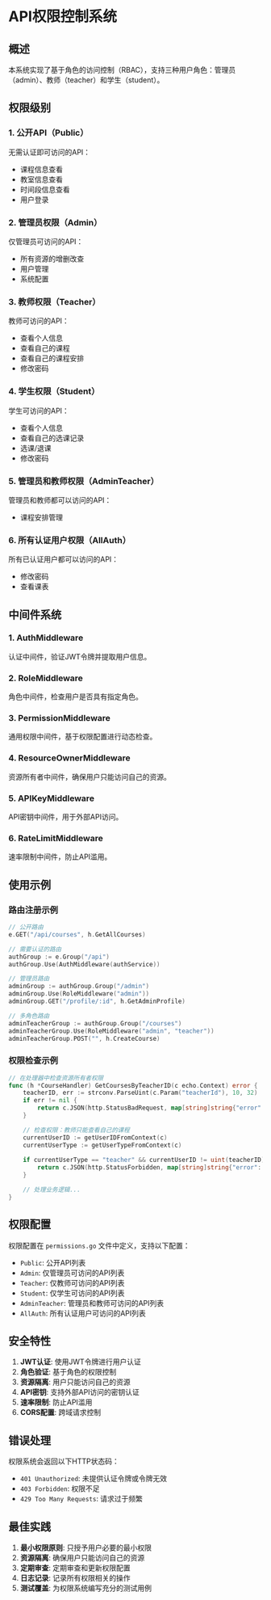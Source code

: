 # API权限控制系统

## 概述

本系统实现了基于角色的访问控制（RBAC），支持三种用户角色：管理员（admin）、教师（teacher）和学生（student）。

## 权限级别

### 1. 公开API（Public）
无需认证即可访问的API：
- 课程信息查看
- 教室信息查看
- 时间段信息查看
- 用户登录

### 2. 管理员权限（Admin）
仅管理员可访问的API：
- 所有资源的增删改查
- 用户管理
- 系统配置

### 3. 教师权限（Teacher）
教师可访问的API：
- 查看个人信息
- 查看自己的课程
- 查看自己的课程安排
- 修改密码

### 4. 学生权限（Student）
学生可访问的API：
- 查看个人信息
- 查看自己的选课记录
- 选课/退课
- 修改密码

### 5. 管理员和教师权限（AdminTeacher）
管理员和教师都可以访问的API：
- 课程安排管理

### 6. 所有认证用户权限（AllAuth）
所有已认证用户都可以访问的API：
- 修改密码
- 查看课表

## 中间件系统

### 1. AuthMiddleware
认证中间件，验证JWT令牌并提取用户信息。

### 2. RoleMiddleware
角色中间件，检查用户是否具有指定角色。

### 3. PermissionMiddleware
通用权限中间件，基于权限配置进行动态检查。

### 4. ResourceOwnerMiddleware
资源所有者中间件，确保用户只能访问自己的资源。

### 5. APIKeyMiddleware
API密钥中间件，用于外部API访问。

### 6. RateLimitMiddleware
速率限制中间件，防止API滥用。

## 使用示例

### 路由注册示例

```go
// 公开路由
e.GET("/api/courses", h.GetAllCourses)

// 需要认证的路由
authGroup := e.Group("/api")
authGroup.Use(AuthMiddleware(authService))

// 管理员路由
adminGroup := authGroup.Group("/admin")
adminGroup.Use(RoleMiddleware("admin"))
adminGroup.GET("/profile/:id", h.GetAdminProfile)

// 多角色路由
adminTeacherGroup := authGroup.Group("/courses")
adminTeacherGroup.Use(RoleMiddleware("admin", "teacher"))
adminTeacherGroup.POST("", h.CreateCourse)
```

### 权限检查示例

```go
// 在处理器中检查资源所有者权限
func (h *CourseHandler) GetCoursesByTeacherID(c echo.Context) error {
    teacherID, err := strconv.ParseUint(c.Param("teacherId"), 10, 32)
    if err != nil {
        return c.JSON(http.StatusBadRequest, map[string]string{"error": "Invalid teacher ID"})
    }

    // 检查权限：教师只能查看自己的课程
    currentUserID := getUserIDFromContext(c)
    currentUserType := getUserTypeFromContext(c)
    
    if currentUserType == "teacher" && currentUserID != uint(teacherID) {
        return c.JSON(http.StatusForbidden, map[string]string{"error": "只能查看自己的课程"})
    }

    // 处理业务逻辑...
}
```

## 权限配置

权限配置在 `permissions.go` 文件中定义，支持以下配置：

- `Public`: 公开API列表
- `Admin`: 仅管理员可访问的API列表
- `Teacher`: 仅教师可访问的API列表
- `Student`: 仅学生可访问的API列表
- `AdminTeacher`: 管理员和教师可访问的API列表
- `AllAuth`: 所有认证用户可访问的API列表

## 安全特性

1. **JWT认证**: 使用JWT令牌进行用户认证
2. **角色验证**: 基于角色的权限控制
3. **资源隔离**: 用户只能访问自己的资源
4. **API密钥**: 支持外部API访问的密钥认证
5. **速率限制**: 防止API滥用
6. **CORS配置**: 跨域请求控制

## 错误处理

权限系统会返回以下HTTP状态码：

- `401 Unauthorized`: 未提供认证令牌或令牌无效
- `403 Forbidden`: 权限不足
- `429 Too Many Requests`: 请求过于频繁

## 最佳实践

1. **最小权限原则**: 只授予用户必要的最小权限
2. **资源隔离**: 确保用户只能访问自己的资源
3. **定期审查**: 定期审查和更新权限配置
4. **日志记录**: 记录所有权限相关的操作
5. **测试覆盖**: 为权限系统编写充分的测试用例 